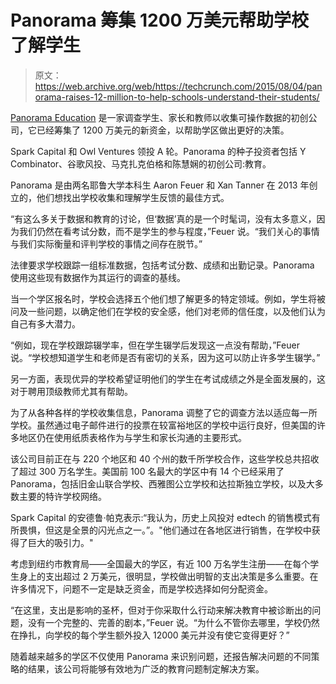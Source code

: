 # Panorama 筹集 1200 万美元帮助学校了解学生

> 原文：<https://web.archive.org/web/https://techcrunch.com/2015/08/04/panorama-raises-12-million-to-help-schools-understand-their-students/>

[Panorama Education](https://web.archive.org/web/20230327065327/https://www.panoramaed.com/) 是一家调查学生、家长和教师以收集可操作数据的初创公司，它已经筹集了 1200 万美元的新资金，以帮助学区做出更好的决策。

Spark Capital 和 Owl Ventures 领投 A 轮。Panorama 的种子投资者包括 Y Combinator、谷歌风投、马克扎克伯格和陈慧娴的初创公司:教育。

Panorama 是由两名耶鲁大学本科生 Aaron Feuer 和 Xan Tanner 在 2013 年创立的，他们想找出学校收集和理解学生反馈的最佳方式。

“有这么多关于数据和教育的讨论，但‘数据’真的是一个时髦词，没有太多意义，因为我们仍然在看考试分数，而不是学生的参与程度，”Feuer 说。“我们关心的事情与我们实际衡量和评判学校的事情之间存在脱节。”

法律要求学校跟踪一组标准数据，包括考试分数、成绩和出勤记录。Panorama 使用这些现有数据作为其运行的调查的基线。

当一个学区报名时，学校会选择五个他们想了解更多的特定领域。例如，学生将被问及一些问题，以确定他们在学校的安全感，他们对老师的信任度，以及他们认为自己有多大潜力。

“例如，现在学校跟踪辍学率，但在学生辍学后发现这一点没有帮助，”Feuer 说。“学校想知道学生和老师是否有密切的关系，因为这可以防止许多学生辍学。”

另一方面，表现优异的学校希望证明他们的学生在考试成绩之外是全面发展的，这对于聘用顶级教师尤其有帮助。

为了从各种各样的学校收集信息，Panorama 调整了它的调查方法以适应每一所学校。虽然通过电子邮件进行的投票在较富裕地区的学校中运行良好，但美国的许多地区仍在使用纸质表格作为与学生和家长沟通的主要形式。

该公司目前正在与 220 个地区和 40 个州的数千所学校合作，这些学校总共招收了超过 300 万名学生。美国前 100 名最大的学区中有 14 个已经采用了 Panorama，包括旧金山联合学校、西雅图公立学校和达拉斯独立学校，以及大多数主要的特许学校网络。

Spark Capital 的安德鲁·帕克表示:“我认为，历史上风投对 edtech 的销售模式有所畏惧，但这是全景的闪光点之一。”。"他们通过在各地区进行销售，在学校中获得了巨大的吸引力。"

考虑到纽约市教育局——全国最大的学区，有近 100 万名学生注册——在每个学生身上的支出超过 2 万美元，很明显，学校做出明智的支出决策是多么重要。在许多情况下，问题不一定是缺乏资金，而是学校选择如何分配资金。

“在这里，支出是影响的圣杯，但对于你采取什么行动来解决教育中被诊断出的问题，没有一个完整的、完善的剧本，”Feuer 说。“为什么不管你去哪里，学校仍然在挣扎，向学校的每个学生额外投入 12000 美元并没有使它变得更好？”

随着越来越多的学区不仅使用 Panorama 来识别问题，还报告解决问题的不同策略的结果，该公司将能够有效地为广泛的教育问题制定解决方案。
